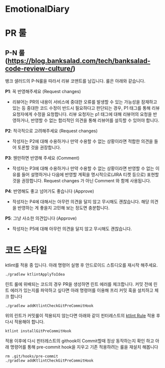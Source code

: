 # EmotionalDiary

# PR 룰
## P-N 룰 (https://blog.banksalad.com/tech/banksalad-code-review-culture/)
뱅크 샐러드의 P-N룰을 따라서 리뷰 코맨트를 남깁니다.
룰은 아래와 같습니다.

**P1**: 꼭 반영해주세요 (Request changes)
- 리뷰어는 PR의 내용이 서비스에 중대한 오류를 발생할 수 있는 가능성을 잠재하고 있는 등 중대한 코드 수정이 반드시 필요하다고 판단되는 경우, P1 태그를 통해 리뷰 요청자에게 수정을 요청합니다. 리뷰 요청자는 p1 태그에 대해 리뷰어의 요청을 반영하거나, 반영할 수 없는 합리적인 의견을 통해 리뷰어를 설득할 수 있어야 합니다.

**P2**: 적극적으로 고려해주세요 (Request changes)
- 작성자는 P2에 대해 수용하거나 만약 수용할 수 없는 상황이라면 적합한 의견을 들어 토론할 것을 권장합니다.

**P3**: 웬만하면 반영해 주세요 (Comment)
- 작성자는 P3에 대해 수용하거나 만약 수용할 수 없는 상황이라면 반영할 수 없는 이유를 들어 설명하거나 다음에 반영할 계획을 명시적으로(JIRA 티켓 등으로) 표현할 것을 권장합니다. Request changes 가 아닌 Comment 와 함께 사용됩니다.

**P4**: 반영해도 좋고 넘어가도 좋습니다 (Approve)
- 작성자는 P4에 대해서는 아무런 의견을 달지 않고 무시해도 괜찮습니다. 해당 의견을 반영하는 게 좋을지 고민해 보는 정도면 충분합니다.

**P5**: 그냥 사소한 의견입니다 (Approve)
- 작성자는 P5에 대해 아무런 의견을 달지 않고 무시해도 괜찮습니다.

# 코드 스타일
ktlint를 적용 중 입니다. 아래 명령어 실행 후 안드로이드 스튜디오를 재시작 해주세요.
```
./gradlew ktlintApplyToIdea
```

린트 룰에 위배되는 코드의 경우 PR을 생성하면 린트 에러를 체크합니다. 커밋 전에 린트 에러가 있는지를 파악하고 싶다면 아래 명령어를 이용해 프리 커밋 훅을 설치하고 체크 합니다
```
./gradlew addKtlintCheckGitPreCommitHook
```
위의 린트가 커밋룰이 적용되지 않는다면 아래와 같이 핀터레스트의 [ktlint Rule](https://github.com/pinterest/ktlint) 적용 후 다시 적용해야 합니다.
```
ktlint installGitPreCommitHook
```
적용 이후에 다시 핀터레스트의 githook이 Commit할때 정상 동작하는지 확인 하고 아래 명령어를 통해 pre-commit hook을 지우고 기존 적용하려는 룰을 재설치 해봅니다
```
rm .git/hooks/pre-commit
./gradlew addKtlintCheckGitPreCommitHook
```

